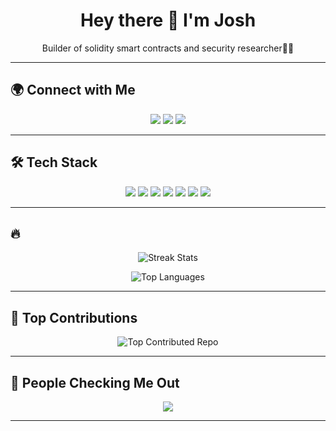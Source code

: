 <h1 align="center">Hey there 👋 I'm Josh</h1>
<p align="center">Builder of solidity smart contracts and security researcher🧙‍♂️</p>

---

## 🌍 Connect with Me

<p align="center">
  <a href="https://instagram.com/josh.regnart1"><img src="https://img.shields.io/badge/Instagram-E4405F?style=for-the-badge&logo=instagram&logoColor=white" /></a>
  <a href="https://linkedin.com/in/josh-regnart-567651239"><img src="https://img.shields.io/badge/LinkedIn-0077B5?style=for-the-badge&logo=linkedin&logoColor=white" /></a>
  <a href="mailto:josh.regnart@gmail.com"><img src="https://img.shields.io/badge/Email-D14836?style=for-the-badge&logo=gmail&logoColor=white" /></a>
</p>

---

## 🛠️ Tech Stack

<p align="center">
  <img src="https://img.shields.io/badge/JavaScript-323330?style=for-the-badge&logo=javascript&logoColor=F7DF1E" />
  <img src="https://img.shields.io/badge/TypeScript-007ACC?style=for-the-badge&logo=typescript&logoColor=white" />
  <img src="https://img.shields.io/badge/Solidity-363636?style=for-the-badge&logo=solidity&logoColor=white" />
  <img src="https://img.shields.io/badge/Rust-000000?style=for-the-badge&logo=rust&logoColor=white" />
  <img src="https://img.shields.io/badge/Python-3670A0?style=for-the-badge&logo=python&logoColor=ffdd54" />
  <img src="https://img.shields.io/badge/HTML5-E34F26?style=for-the-badge&logo=html5&logoColor=white" />
  <img src="https://img.shields.io/badge/Vercel-000000?style=for-the-badge&logo=vercel&logoColor=white" />
</p>

---

## 🔥

<p align="center">
  <img src="https://nirzak-streak-stats.vercel.app/?user=jsr0000&theme=synthwave&hide_border=false" alt="Streak Stats" />
</p>

<p align="center">
  <img src="https://github-readme-stats.vercel.app/api/top-langs/?username=jsr0000&theme=synthwave&hide_border=false&layout=compact" alt="Top Languages" />
</p>

---

## 🚀 Top Contributions

<p align="center">
  <img src="https://github-contributor-stats.vercel.app/api?username=jsr0000&limit=5&theme=synthwave&combine_all_yearly_contributions=true" alt="Top Contributed Repo" />
</p>

---

## 👀 People Checking Me Out

<p align="center">
  <a href="https://visitcount.itsvg.in">
    <img src="https://visitcount.itsvg.in/api?id=jsr0000&icon=8&color=11" />
  </a>
</p>

---
